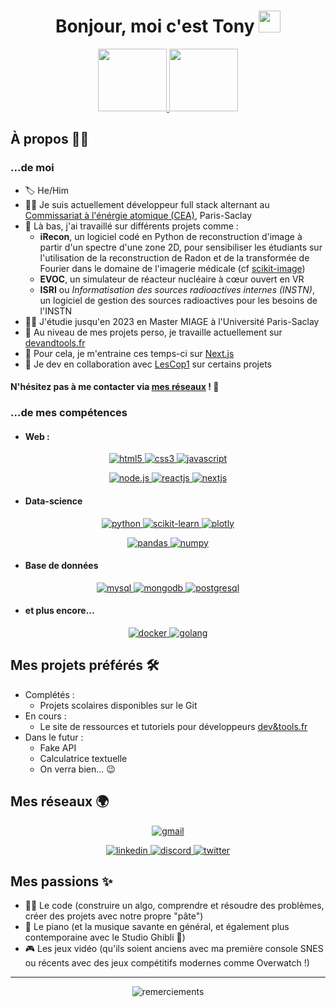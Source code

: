 <h1 align="center">Bonjour, moi c'est Tony <img src="https://media.giphy.com/media/hvRJCLFzcasrR4ia7z/giphy.gif" width="35"></h1>

<p align="center">
  <a href="https://www.cea.fr/">
    <img src="https://upload.wikimedia.org/wikipedia/commons/thumb/9/91/CEA_logo_nouveau.svg/1255px-CEA_logo_nouveau.svg.png" width=110 height=100>
  </a>
  <a href="https://instn.cea.fr/">
    <img src="https://www.ifp-school.com/sites/ifp-school.com/files/telechargements/images/partenaires/INSTN_logo.jpg" width=110 height=100>
  </a>
</p>

## À propos 🙋‍♂️

### ...de moi

- 🏷️ He/Him
- 👨‍💼 Je suis actuellement développeur full stack alternant au [Commissariat à l'énérgie atomique (CEA)](https://www.cea.fr/), Paris-Saclay
- 🧱 Là bas, j'ai travaillé sur différents projets comme :
  - **iRecon**, un logiciel codé en Python de reconstruction d'image à partir d'un spectre d'une zone 2D, pour sensibiliser les étudiants sur l'utilisation de la reconstruction de Radon et de la transformée de Fourier dans le domaine de l'imagerie médicale (cf [scikit-image](https://scikit-image.org/docs/dev/auto_examples/transform/plot_radon_transform.html))
  - **EVOC**, un simulateur de réacteur nucléaire à cœur ouvert en VR
  - **ISRI** ou *Informatisation des sources radioactives internes (INSTN)*, un logiciel de gestion des sources radioactives pour les besoins de l'INSTN
- 👨‍🎓 J'étudie jusqu'en 2023 en Master MIAGE à l'Université Paris-Saclay
- 🔭 Au niveau de mes projets perso, je travaille actuellement sur [devandtools.fr](https://devandtools.fr)
- 🌱 Pour cela, je m'entraine ces temps-ci sur [Next.js](https://nextjs.org)
- 👯 Je dev en collaboration avec [LesCop1](https://github.com/Les-Cop1) sur certains projets

#### N'hésitez pas à me contacter via [mes réseaux](#mes-réseaux-) ! 📨

### ...de mes compétences
- #### Web :
<p align="center">
   <a href="https://developer.mozilla.org/fr/docs/Glossary/HTML5">
    <img src="https://img.shields.io/badge/HTML5-e34f26?style=for-the-badge&logo=html5&labelColor=black" alt="html5">
  </a>
  <a href="https://developer.mozilla.org/fr/docs/Web/CSS">
    <img src="https://img.shields.io/badge/CSS3-0362fc?style=for-the-badge&logo=css3&labelColor=black" alt="css3">
  </a>
  <a href="https://developer.mozilla.org/fr/docs/Web/JavaScript">
    <img src="https://img.shields.io/badge/javascript-f7e018?style=for-the-badge&logo=javascript&labelColor=black" alt="javascript">
  </a>
</p>
<p align="center">
  <a href="https://nodejs.org/fr/">
    <img src="https://img.shields.io/badge/node.js-141414?style=for-the-badge&logo=nodedotjs&labelColor=black" alt="node.js">
  </a>
  <a href="https://fr.reactjs.org/">
    <img src="https://img.shields.io/badge/REACT-61dafb?style=for-the-badge&logo=react&labelColor=black" alt="reactjs">
  </a>
  <a href="https://nextjs.org/">
    <img src="https://img.shields.io/badge/NEXT.JS-fff?style=for-the-badge&logo=nextdotjs&labelColor=black" alt="nextjs">
  </a>
</p>

- #### Data-science
<p align="center">
   <a href="https://www.python.org/">
    <img src="https://img.shields.io/badge/PYTHON-f7c93d?style=for-the-badge&logo=python&labelColor=black" alt="python">
  </a>
  <a href="https://scikit-image.org/">
    <img src="https://img.shields.io/badge/SCIKIT-97ca4c?style=for-the-badge&logo=scikit-learn&labelColor=black" alt="scikit-learn">
  </a>
  <a href="https://plotly.com/">
    <img src="https://img.shields.io/badge/PLOTLY-3f4f75?style=for-the-badge&logo=plotly&labelColor=black" alt="plotly">
  </a>
</p>
<p align="center">
  <a href="https://pandas.pydata.org/">
    <img src="https://img.shields.io/badge/PANDAS-130654?style=for-the-badge&logo=pandas&labelColor=black" alt="pandas">
  </a>
  <a href="https://numpy.org/">
    <img src="https://img.shields.io/badge/NUMPY-013243?style=for-the-badge&logo=numpy&labelColor=black" alt="numpy">
  </a>
</p>

- #### Base de données
<p align="center">
   <a href="https://www.mysql.com/fr/">
    <img src="https://img.shields.io/badge/MYSQL-f29111?style=for-the-badge&logo=mysql&labelColor=black" alt="mysql">
  </a>
  <a href="https://www.mongodb.com/fr-fr">
    <img src="https://img.shields.io/badge/MONGODB-47a248?style=for-the-badge&logo=mongodb&labelColor=black" alt="mongodb">
  </a>
  <a href="https://www.postgresql.org/">
    <img src="https://img.shields.io/badge/POSTGRESQL-4169E1?style=for-the-badge&logo=postgresql&labelColor=black" alt="postgresql">
  </a>
</p>

- #### et plus encore...
<p align="center">
   <a href="https://www.docker.com/">
    <img src="https://img.shields.io/badge/DOCKER-2496ed?style=for-the-badge&logo=docker&labelColor=black" alt="docker">
  </a>
  <a href="https://go.dev/">
    <img src="https://img.shields.io/badge/GOLANG-79d4fd?style=for-the-badge&logo=goland&labelColor=black&logoColor=79d4fd" alt="golang">
  </a>
</p>


## Mes projets préférés 🛠️
- Complétés :
  - Projets scolaires disponibles sur le Git
- En cours :
  - Le site de ressources et tutoriels pour développeurs [dev&tools.fr](devandtools.fr)
- Dans le futur :
  - Fake API
  - Calculatrice textuelle
  - On verra bien... 😉


## Mes réseaux 🌍

<p align="center">
  <a href="mailto:tonybionda.univ@gmail.com">
    <img src="https://img.shields.io/badge/tonybionda.univ@gmail.com-32a350?style=for-the-badge&logo=gmail&labelColor=f3b604" alt="gmail">
  </a>
</p>

<p align="center">
  <a href="https://www.linkedin.com/in/tonybionda/">
    <img src="https://img.shields.io/badge/LinkedIn-0a66c2?style=for-the-badge&logo=linkedin&labelColor=0a66c2" alt="linkedin">
  </a>
  <a href="#">
    <img src="https://img.shields.io/badge/Discord-1c1b29?style=for-the-badge&logo=discord&labelColor=1c1b29" alt="discord">
  </a>
  <a href="#">
    <img src="https://img.shields.io/badge/Twitter-1da1f2?style=for-the-badge&logo=twitter&labelColor=1da1f2&logoColor=white" alt="twitter">
  </a>
</p>

## Mes passions ✨
- 👨‍💻 Le code (construire un algo, comprendre et résoudre des problèmes, créer des projets avec notre propre "pâte")
- 🎹 Le piano (et la musique savante en général, et également plus contemporaine avec le Studio Ghibli 🤩)
- 🎮 Les jeux vidéo (qu'ils soient anciens avec ma première console SNES ou récents avec des jeux compétitifs modernes comme Overwatch !)

---

<div align="center">
<img src="https://readme-typing-svg.herokuapp.com?font=Fira+Code&duration=5000&color=c9d1d9&multiline=true&width=550&height=75&lines=const+greetings+%3D+%22Merci+d'avoir+lu+ma+bio%22;%2F%2F+Sign%C3%A9+%3A+TonyBionda+%F0%9F%98%89" alt="remerciements">
</div>
